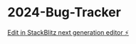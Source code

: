 # 2024-Bug-Tracker

[Edit in StackBlitz next generation editor ⚡️](https://stackblitz.com/~/github.com/futuremillionaire14/2024-Bug-Tracker)